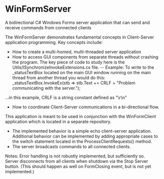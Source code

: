 # WinFormServer
A bidirectional C# Windows Forms server application that can send and receive commands from connected clients

The WinFormServer demonstrates fundamental concepts in Client-Server application programming. Key concepts include:
- How to create a multi-homed, multi-threaded server application
- How to access GUI components from separate threads without crashing the program. The key piece of code to study here is the Utils/ISynchronizeInvokeExtensions.cs file.
-- Example: To write to the _statusTextBox located on the main GUI window running on the main thread from another thread you would do this:
             _statusTextBox.InvokeEx(stb => stb.Text += CRLF + "Problem communicating with the server.");
     
 ...in this example, CRLF is a string constant defined as "\r\n"
 
- How to coordinate Client-Server communications in a bi-directional flow. 

This application is meant to be used in conjunction with the WinFormClient application which is located in a separate repository.

- The implemented behavior is a simple echo client-server application. Additional behavior can be implemented by adding appropriate cases to the switch statement located in the ProcessClientRequests() method. 
- The server broadcasts commands to all connected clients. 

Notes: Error handling is not robustly implemented, but sufficiently so. Server disconnects from all clients when shutdown via the Stop Server button. (This should happen as well on FormClosing event, but is not yet implemented.)
